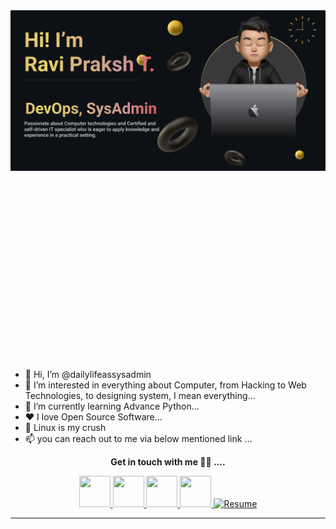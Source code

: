 <img src="banner/banner.png" alt="Introduction Banner.." style="text-align: center; margin-bottom: 300px; " />


- 👋 Hi, I’m @dailylifeassysadmin
- 👀 I’m interested in everything about Computer, from Hacking to Web Technologies, to designing system, I mean everything...
- 🌱 I’m currently learning Advance Python...
- ❤️ I love Open Source Software...
- 🐧 Linux is my crush
- 📫 you can reach out to me via below mentioned link ...
<!--- - 💞️ I’m looking to collaborate on ... --->

<!--- Social media Link --->

<p align="center" font-sizze="25px">
<strong>Get in touch with me 🤝🤝 ....</strong>

<p align="center">
<a title=Github href= "https://github.com/dailylifeassysadmin/">
    <img src="https://img.icons8.com/?size=100&id=12598&format=png&color=FF0000" width="50" height="50"/>
  </a>
  <a title=LinkedIn href= "https://www.linkedin.com/in/raviprakashtripathi/">
    <img src="https://img.icons8.com/?size=100&id=447&format=png&color=FF0000" width="50" height="50"/>
  </a>
  <!--- <a href= "https://twitter.com/tallguyjenks">
    <img src="https://img.icons8.com/material-outlined/30/689d6a/twitter.png"/>
  </a> --->
  <a title=Website href= "https://www.dailylifeassysadmin.in">
    <img src="https://img.icons8.com/?size=100&id=1349&format=png&color=FF0000" width="50" height="50"/>
  </a>
  <a title=Blog href="https://dailylifeassysadmin.blogspot.com/">
    <img src="https://img.icons8.com/?size=100&id=26072&format=png&color=FF0000" width="50" height="50"/>
  </a>
  <a title=Resume href="https://www.dailylifeassysadmin.in/aboutme">
    <img alt="Resume" src="https://img.icons8.com/?size=100&id=23877&format=png&color=FF0000" width="50" height="50"/>
  </a>
  <!--- <a href="https://www.youtube.com/c/BryanJenksTech?sub_confirmation=1">
    <img src="https://img.icons8.com/material-outlined/30/689d6a/youtube-play.png"/>
  </a>
  <a href="https://orcid.org/0000-0002-9604-3069">
    <img src="https://img.icons8.com/material-outlined/30/689d6a/camera-addon-identification.png"/>
  </a>
  <a href="https://github.com/tallguyjenks/CV/blob/master/CV.pdf">
    <img src="https://img.icons8.com/material-outlined/30/689d6a/parse-from-clipboard.png"/>
  </a>
  <a href="mailto:bryan@bryanjenks.dev">
    <img src="https://img.icons8.com/ios-glyphs/30/689d6a/physics.png"/>
  </a>
  <a href="https://medium.com/@tallguyjenks">
    <img src="https://img.icons8.com/ios-filled/30/689d6a/medium-new.png"/>
  </a>
  <a href="https://stackoverflow.com/users/12339658/tallguyjenks">
    <img src="https://img.icons8.com/metro/26/689d6a/stackoverflow.png"/>
  </a> --->

  
</p>














<!-- Social Section -->

<!---
<p align="center">
  <i>Take a look at my repositories and let's get in touch!</i>

<p align="center">
  <a href= "https://github.com/tallguyjenks/">
    <img src="https://img.icons8.com/material-outlined/30/689d6a/source-code.png"/>
  </a>
  <a href= "https://www.linkedin.com/in/bryanjenks/">
    <img src="https://img.icons8.com/material-outlined/30/689d6a/linkedin.png"/>
  </a>
  <a href= "https://twitter.com/tallguyjenks">
    <img src="https://img.icons8.com/material-outlined/30/689d6a/twitter.png"/>
  </a>
  <a href= "https://www.bryanjenks.dev">
    <img src="https://img.icons8.com/material-outlined/30/689d6a/geography.png"/>
  </a>
  <a href="https://www.buymeacoffee.com/tallguyjenks">
    <img src="https://img.icons8.com/material-outlined/30/689d6a/cafe.png"/>
  </a>
  <a href="https://www.youtube.com/c/BryanJenksTech?sub_confirmation=1">
    <img src="https://img.icons8.com/material-outlined/30/689d6a/youtube-play.png"/>
  </a>
  <a href="https://orcid.org/0000-0002-9604-3069">
    <img src="https://img.icons8.com/material-outlined/30/689d6a/camera-addon-identification.png"/>
  </a>
  <a href="https://github.com/tallguyjenks/CV/blob/master/CV.pdf">
    <img src="https://img.icons8.com/material-outlined/30/689d6a/parse-from-clipboard.png"/>
  </a>
  <a href="mailto:bryan@bryanjenks.dev">
    <img src="https://img.icons8.com/ios-glyphs/30/689d6a/physics.png"/>
  </a>
  <a href="https://medium.com/@tallguyjenks">
    <img src="https://img.icons8.com/ios-filled/30/689d6a/medium-new.png"/>
  </a>
  <a href="https://stackoverflow.com/users/12339658/tallguyjenks">
    <img src="https://img.icons8.com/metro/26/689d6a/stackoverflow.png"/>
  </a>

  
</p>
--->
---

<!---
- 📫 How to reach me ...

- 😄 Pronouns: ...
- ⚡ Fun fact: ...
--->

<!---
dailylifeassysadmin/dailylifeassysadmin is a ✨ special ✨ repository because its `README.md` (this file) appears on your GitHub profile.
You can click the Preview link to take a look at your changes.
--->
